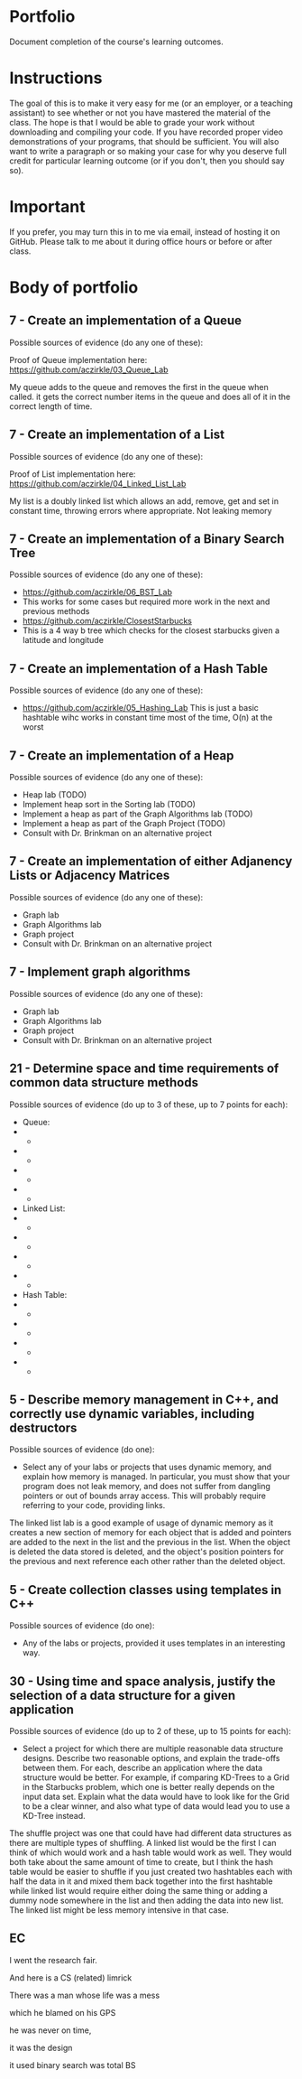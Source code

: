 Portfolio
=========

Document completion of the course's learning outcomes.

Instructions
====
The goal of this is to make it very easy for me (or an employer, or a teaching assistant) to see whether or not you have mastered the material of the class. The hope is that I would be able to grade your work without downloading and compiling your code. If you have recorded proper video demonstrations of your programs, that should be sufficient. You will also want to write a paragraph or so making your case for why you deserve full credit for particular learning outcome (or if you don't, then you should say so).

Important
=========
If you prefer, you may turn this in to me via email, instead of hosting it on GitHub. Please talk to me about it during office hours or before or after class.

Body of portfolio
====

7 - Create an implementation of a Queue
----
Possible sources of evidence (do any one of these):

Proof of Queue implementation here: https://github.com/aczirkle/03_Queue_Lab

My queue adds to the queue and removes the first in the queue when called. it gets the correct number
items in the queue and does all of it in the correct length of time.

7 - Create an implementation of a List
----
Possible sources of evidence (do any one of these):

Proof of List implementation here: https://github.com/aczirkle/04_Linked_List_Lab

My list is a doubly linked list which allows an add, remove, get and set in constant time, throwing errors where
appropriate. Not leaking memory


7 - Create an implementation of a Binary Search Tree
----
Possible sources of evidence (do any one of these):

* https://github.com/aczirkle/06_BST_Lab 
* This works for some cases but required more work in the next and previous methods
* https://github.com/aczirkle/ClosestStarbucks
* This is a 4 way b tree which checks for the closest starbucks given a latitude and longitude


7 - Create an implementation of a Hash Table
----
Possible sources of evidence (do any one of these):

* https://github.com/aczirkle/05_Hashing_Lab
This is just a basic hashtable wihc works in constant time most of the time, O(n) at the worst

7 - Create an implementation of a Heap
----
Possible sources of evidence (do any one of these):

* Heap lab (TODO)
* Implement heap sort in the Sorting lab (TODO)
* Implement a heap as part of the Graph Algorithms lab (TODO)
* Implement a heap as part of the Graph Project (TODO)
* Consult with Dr. Brinkman on an alternative project

7 - Create an implementation of either Adjanency Lists or Adjacency Matrices
----
Possible sources of evidence (do any one of these):

* Graph lab
* Graph Algorithms lab
* Graph project
* Consult with Dr. Brinkman on an alternative project

7 - Implement graph algorithms
----
Possible sources of evidence (do any one of these):

* Graph lab
* Graph Algorithms lab
* Graph project
* Consult with Dr. Brinkman on an alternative project

21 - Determine space and time requirements of common data structure methods
-----
Possible sources of evidence (do up to 3 of these, up to 7 points for each):

*  Queue:
*  *
*  *
*  *
*  *
*  Linked List:
*  *
*  *
*  *
*  *
*  Hash Table:
*  *
*  *
*  *
*  *


5 - Describe memory management in C++, and correctly use dynamic variables, including destructors
----
Possible sources of evidence (do one):

* Select any of your labs or projects that uses dynamic memory, and explain how memory is managed. In particular, you must show that your program does not leak memory, and does not suffer from dangling pointers or out of bounds array access. This will probably require referring to your code, providing links.

The linked list lab is a good example of usage of dynamic memory as it creates a new section of memory for each object that is added and pointers are added to the next in the list and the previous in the list. When the object is deleted the data stored is deleted, and the object's position pointers for the previous and next reference each other rather than the deleted object.

5 - Create collection classes using templates in C++
----
Possible sources of evidence (do one):

* Any of the labs or projects, provided it uses templates in an interesting way.


30 - Using time and space analysis, justify the selection of a data structure for a given application
----

Possible sources of evidence (do up to 2 of these, up to 15 points for each):

* Select a project for which there are multiple reasonable data structure designs. Describe two reasonable options, and explain the trade-offs between them. For each, describe an application where the data structure would be better. For example, if comparing KD-Trees to a Grid in the Starbucks problem, which one is better really depends on the input data set. Explain what the data would have to look like for the Grid to be a clear winner, and also what type of data would lead you to use a KD-Tree instead.

The shuffle project was one that could have had different data structures as there are multiple types of shuffling. A linked list would be the first I can think of which would work and a hash table would work as well. They would both take about the same amount of time to create, but I think the hash table would be easier to shuffle if you just created two hashtables each with half the data in it and mixed them back together into the first hashtable while linked list would require either doing the same thing or adding a dummy node somewhere in the list and then adding the data into new list. The linked list might be less memory intensive in that case.


EC  
----
I went the research fair.

And here is a CS (related) limrick

There was a man whose life was a mess

which he blamed on his GPS

he was never on time,

it was the design

it used binary search was total BS
